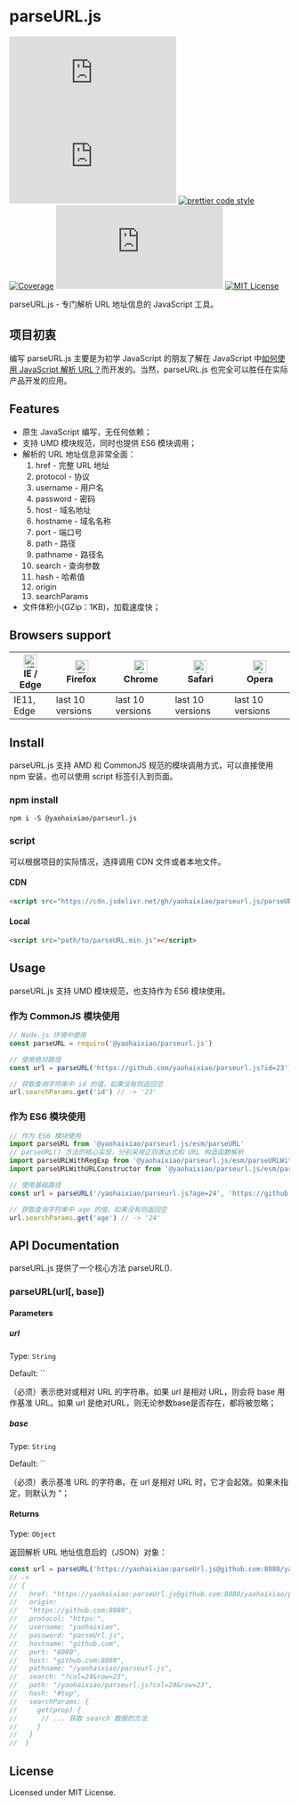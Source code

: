 # parseURL.js

[![npm version](https://img.shields.io/npm/v/@yaohaixiao/parseurl.js)](https://www.npmjs.com/package/@yaohaixiao/parseurl.js)
![Gzip size](http://img.badgesize.io/https://cdn.jsdelivr.net/gh/yaohaixiao/parseURL.js/parseURL.min.js?compression=gzip&label=gzip%20size)
[![prettier code style](https://img.shields.io/badge/code_style-prettier-07b759.svg)](https://prettier.io)
[![Coverage](https://codecov.io/gh/yaohaixiao/parseURL.js/branch/main/graph/badge.svg)](https://codecov.io/gh/yaohaixiao/parseURL.js)
[![npm downloads](https://img.shields.io/npm/dt/@yaohaixiao/parseurl.js)](https://npmcharts.com/compare/@yaohaixiao/parseurl.js?minimal=true)
[![MIT License](https://img.shields.io/github/license/yaohaixiao/parseurl.js.svg)](https://github.com/yaohaixiao/delegate.js/blob/master/LICENSE)

parseURL.js - 专门解析 URL 地址信息的 JavaScript 工具。

## 项目初衷

编写 parseURL.js 主要是为初学 JavaScript 的朋友了解在 JavaScript 中[如何使用 JavaScript 解析 URL？](http://www.yaohaixiao.com/blog/how-to-parse-url-in-javascript/)而开发的。当然，parseURL.js 也完全可以胜任在实际产品开发的应用。


## Features


- 原生 JavaScript 编写，无任何依赖；
- 支持 UMD 模块规范，同时也提供 ES6 模块调用；
- 解析的 URL 地址信息非常全面：
  1. href - 完整 URL 地址
  2. protocol - 协议
  3. username - 用户名
  4. password - 密码
  5. host - 域名地址
  6. hostname - 域名名称
  7. port - 端口号
  8. path - 路径
  9. pathname - 路径名
  10. search - 查询参数
  11. hash - 哈希值
  12. origin
  13. searchParams
- 文件体积小(GZip：1KB)，加载速度快；



## Browsers support

| [<img src="https://raw.githubusercontent.com/alrra/browser-logos/master/src/edge/edge_48x48.png" alt="IE / Edge" width="24px" height="24px" />](https://github.com/yaohaixiao/parseURL.js/)</br>IE / Edge | [<img src="https://raw.githubusercontent.com/alrra/browser-logos/master/src/firefox/firefox_48x48.png" alt="Firefox" width="24px" height="24px" />](https://github.com/yaohaixiao/parseURL.js/)</br>Firefox | [<img src="https://raw.githubusercontent.com/alrra/browser-logos/master/src/chrome/chrome_48x48.png" alt="Chrome" width="24px" height="24px" />](https://github.com/yaohaixiao/parseURL.js/)</br>Chrome | [<img src="https://raw.githubusercontent.com/alrra/browser-logos/master/src/safari/safari_48x48.png" alt="Safari" width="24px" height="24px" />](https://github.com/yaohaixiao/parseURL.js/)</br>Safari | [<img src="https://raw.githubusercontent.com/alrra/browser-logos/master/src/opera/opera_48x48.png" alt="Opera" width="24px" height="24px" />](https://github.com/yaohaixiao/parseURL.js/)</br>Opera |
|----------------------------------------------------------------------------------------------------------------------------------------------------------------------------------------------------------|------------------------------------------------------------------------------------------------------------------------------------------------------------------------------------------------------------|--------------------------------------------------------------------------------------------------------------------------------------------------------------------------------------------------------|--------------------------------------------------------------------------------------------------------------------------------------------------------------------------------------------------------|----------------------------------------------------------------------------------------------------------------------------------------------------------------------------------------------------|
| IE11, Edge                                                                                                                                                                                               | last 10 versions                                                                                                                                                                                           | last 10 versions                                                                                                                                                                                       | last 10 versions                                                                                                                                                                                       | last 10 versions                                                                                                                                                                                   |




## Install
parseURL.js 支持 AMD 和 CommonJS 规范的模块调用方式，可以直接使用 npm 安装，也可以使用 script 标签引入到页面。


### npm install


```shell
npm i -S @yaohaixiao/parseurl.js
```

### script

可以根据项目的实际情况，选择调用 CDN 文件或者本地文件。

#### CDN

```html
<script src="https://cdn.jsdelivr.net/gh/yaohaixiao/parseurl.js/parseURL.min.js"></script>
```

#### Local

```html
<script src="path/to/parseURL.min.js"></script>
```



## Usage

parseURL.js 支持 UMD 模块规范，也支持作为 ES6 模块使用。

### 作为 CommonJS 模块使用

```js
// Node.js 环境中使用
const parseURL = require('@yaohaixiao/parseurl.js')

// 使用绝对路径
const url = parseURL('https://github.com/yaohaixiao/parseurl.js?id=23')

// 获取查询字符串中 id 的值，如果没有则返回空
url.searchParams.get('id') // -> '23'
```

### 作为 ES6 模块使用

```js
// 作为 ES6 模块使用
import parseURL from '@yaohaixiao/parseurl.js/esm/parseURL'
// parseURL() 方法的核心实现，分别采用正则表达式和 URL 构造函数解析
import parseURLWithRegExp from '@yaohaixiao/parseurl.js/esm/parseURLWithRegExp'
import parseURLWithURLConstructor from '@yaohaixiao/parseurl.js/esm/parseURLWithURLConstructor'

// 使用基础路径
const url = parseURL('/yaohaixiao/parseurl.js?age=24', 'https://github.com')

// 获取查询字符串中 age 的值，如果没有则返回空
url.searchParams.get('age') // -> '24'
```


## API Documentation

parseURL.js 提供了一个核心方法 parseURL().

### parseURL(url[, base])

#### Parameters

##### url

Type: `String`

Default: ``

（必须）表示绝对或相对 URL 的字符串。如果 url 是相对 URL，则会将 base 用作基准 URL。如果 url 是绝对URL，则无论参数base是否存在，都将被忽略；

##### base

Type: `String`

Default: ``

（必须）表示基准 URL 的字符串。在 url 是相对 URL 时，它才会起效。如果未指定，则默认为 ”；

#### Returns

Type: `Object`

返回解析 URL 地址信息后的（JSON）对象：

```js
const url = parseURL('https://yaohaixiao:parseUrl.js@github.com:8080/yaohaixiao/parseurl.js?col=24&row=23#top')
// ->
// {
//   href: "https://yaohaixiao:parseUrl.js@github.com:8080/yaohaixiao/parseurl.js?col=24&row=23#top",
//   origin:
//   "https://github.com:8080",
//   protocol: "https:",
//   username: "yaohaixiao",
//   password: "parseUrl.js",
//   hostname: "github.com",
//   port: "8080",
//   host: "github.com:8080",
//   pathname: "/yaohaixiao/parseurl.js",
//   search: "?col=24&row=23",
//   path: "/yaohaixiao/parseurl.js?col=24&row=23",
//   hash: "#top",
//   searchParams: {
//     get(prop) {
//      // ... 获取 search 数据的方法
//     }
//   }
//  }
```


## License
Licensed under MIT License.
